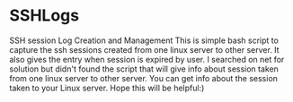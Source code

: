 # SSHLogs
SSH session Log Creation and Management
This is simple bash script to capture the ssh sessions created from one linux server to other server. It also gives the entry when session is expired by user.
I searched on net for solution but didn't found the script that will give info about session taken from one linux server to other server. You can get info about the session taken to your Linux server.
Hope this will be helpful:)
